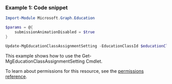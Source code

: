 ### Example 1: Code snippet

```powershellImport-Module Microsoft.Graph.Education

$params = @{
	submissionAnimationDisabled = $true
}

Update-MgEducationClassAssignmentSetting -EducationClassId $educationClassId -BodyParameter $params
```
This example shows how to use the Get-MgEducationClassAssignmentSetting Cmdlet.
To learn about permissions for this resource, see the [permissions reference](/graph/permissions-reference).

